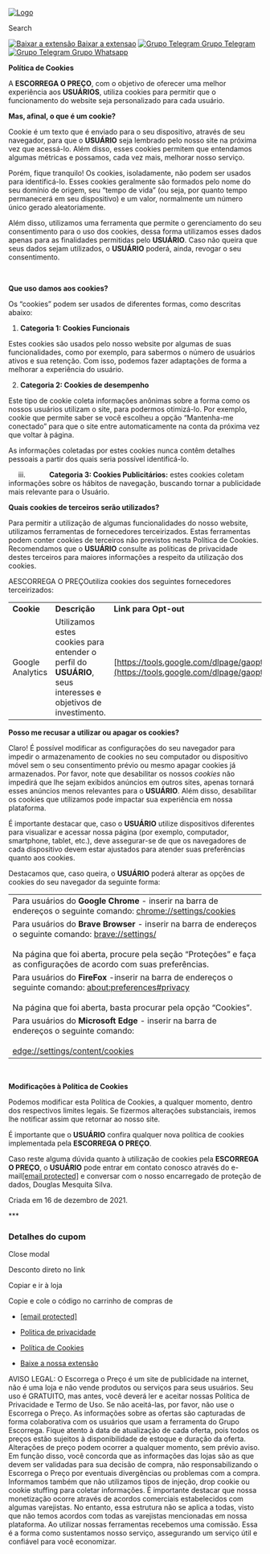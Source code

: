 [![Logo](/logos/logo_navbar.png)](https://www.escorregaopreco.com.br/)

 Search

 [![Baixar a extensão](/icons/chrome_icon.svg) Baixar a extensao](https://chrome.google.com/webstore/detail/escorrega-o-pre%C3%A7o/ecikoeehpobhkjagenjmldoehmcmeioo?hl=pt-BR) [![Grupo Telegram](/icons/telegram_icon.svg) Grupo Telegram](https://www.escorregaopreco.com.br/telegram) [![Grupo Telegram](/icons/whatsapp.svg) Grupo Whatsapp](https://www.escorregaopreco.com.br/whatsapp/linkdogrupo)

**Política de Cookies**

A **ESCORREGA O PREÇO**, com o objetivo de oferecer uma melhor experiência aos **USUÁRIOS**, utiliza cookies para permitir que o funcionamento do website seja personalizado para cada usuário.

**Mas, afinal, o que é um cookie?**

Cookie é um texto que é enviado para o seu dispositivo, através de seu navegador, para que o **USUÁRIO** seja lembrado pelo nosso site na próxima vez que acessá-lo. Além disso, esses cookies permitem que entendamos algumas métricas e possamos, cada vez mais, melhorar nosso serviço.

Porém, fique tranquilo! Os cookies, isoladamente, não podem ser usados para identificá-lo. Esses cookies geralmente são formados pelo nome do seu domínio de origem, seu “tempo de vida” (ou seja, por quanto tempo permanecerá em seu dispositivo) e um valor, normalmente um número único gerado aleatoriamente.

Além disso, utilizamos uma ferramenta que permite o gerenciamento do seu consentimento para o uso dos cookies, dessa forma utilizamos esses dados apenas para as finalidades permitidas pelo **USUÁRIO**. Caso não queira que seus dados sejam utilizados, o **USUÁRIO** poderá, ainda, revogar o seu consentimento.

 

**Que uso damos aos cookies?**

Os “cookies” podem ser usados de diferentes formas, como descritas abaixo:

1. **Categoria 1: Cookies Funcionais**

Estes cookies são usados pelo nosso website por algumas de suas funcionalidades, como por exemplo, para sabermos o número de usuários ativos e sua retenção. Com isso, podemos fazer adaptações de forma a melhorar a experiência do usuário.

2. **Categoria 2: Cookies de desempenho**

Este tipo de cookie coleta informações anônimas sobre a forma como os nossos usuários utilizam o site, para podermos otimizá-lo. Por exemplo, cookie que permite saber se você escolheu a opção “Mantenha-me conectado” para que o site entre automaticamente na conta da próxima vez que voltar à página.

As informações coletadas por estes cookies nunca contêm detalhes pessoais a partir dos quais seria possível identificá-lo.

     iii.            **Categoria 3: Cookies Publicitários:** estes cookies coletam informações sobre os hábitos de navegação, buscando tornar a publicidade mais relevante para o Usuário.

**Quais cookies de terceiros serão utilizados?**

Para permitir a utilização de algumas funcionalidades do nosso website, utilizamos ferramentas de fornecedores terceirizados. Estas ferramentas podem conter cookies de terceiros não previstos nesta Política de Cookies. Recomendamos que o **USUÁRIO** consulte as políticas de privacidade destes terceiros para maiores informações a respeito da utilização dos cookies.

AESCORREGA O PREÇOutiliza cookies dos seguintes fornecedores terceirizados:

|     |     |     |
| --- | --- | --- |
| **Cookie** | **Descrição** | **Link para Opt-out** |
| Google Analytics | Utilizamos estes cookies para entender o perfil do **USUÁRIO**, seus interesses e objetivos de investimento. | [https://tools.google.com/dlpage/gaoptout](https://tools.google.com/dlpage/gaoptout) |

**Posso me recusar a utilizar ou apagar os cookies?**

Claro! É possível modificar as configurações do seu navegador para impedir o armazenamento de cookies no seu computador ou dispositivo móvel sem o seu consentimento prévio ou mesmo apagar cookies já armazenados. Por favor, note que desabilitar os nossos _cookies_ não impedirá que lhe sejam exibidos anúncios em outros sites, apenas tornará esses anúncios menos relevantes para o **USUÁRIO**. Além disso, desabilitar os cookies que utilizamos pode impactar sua experiência em nossa plataforma.

É importante destacar que, caso o **USUÁRIO** utilize dispositivos diferentes para visualizar e acessar nossa página (por exemplo, computador, smartphone, tablet, etc.), deve assegurar-se de que os navegadores de cada dispositivo devem estar ajustados para atender suas preferências quanto aos cookies.

Destacamos que, caso queira, o **USUÁRIO** poderá alterar as opções de cookies do seu navegador da seguinte forma:

|     |
| --- |
| Para usuários do **Google Chrome** - inserir na barra de endereços o seguinte comando: [chrome://settings/cookies](chrome://settings/cookies) |
| Para usuários do **Brave Browser** - inserir na barra de endereços o seguinte comando: [brave://settings/](brave://settings/)<br><br>Na página que foi aberta, procure pela seção “Proteções” e faça as configurações de acordo com suas preferências. |
| Para usuários do **FireFox** \-inserir na barra de endereços o seguinte comando: [about:preferences#privacy](about:preferences#privacy)<br><br>Na página que foi aberta, basta procurar pela opção “Cookies”. |
| Para usuários do **Microsoft Edge** \- inserir na barra de endereços o seguinte comando:<br><br>[edge://settings/content/cookies](edge://settings/content/cookies) |

 

**Modificações à Política de Cookies**

Podemos modificar esta Política de Cookies, a qualquer momento, dentro dos respectivos limites legais. Se fizermos alterações substanciais, iremos lhe notificar assim que retornar ao nosso site.

É importante que o **USUÁRIO** confira qualquer nova política de cookies implementada pela **ESCORREGA O PREÇO**.

Caso reste alguma dúvida quanto à utilização de cookies pela **ESCORREGA O PREÇO**, o **USUÁRIO** pode entrar em contato conosco através do e-mail[\[email protected\]](https://www.escorregaopreco.com.br/cdn-cgi/l/email-protection) e conversar com o nosso encarregado de proteção de dados, Douglas Mesquita Silva.

Criada em 16 de dezembro de 2021.

\*\*\*

### Detalhes do cupom

Close modal

Desconto direto no link

Copiar e ir à loja

Copie e cole o código no carrinho de compras de

* [\[email protected\]](https://www.escorregaopreco.com.br/cdn-cgi/l/email-protection)
* [Politica de privacidade](https://www.escorregaopreco.com.br/politica-de-privacidade)
* [Política de Cookies](https://www.escorregaopreco.com.br/termos-e-condicoes)

* [Baixe a nossa extensão](https://chrome.google.com/webstore/detail/escorrega-o-pre%C3%A7o/ecikoeehpobhkjagenjmldoehmcmeioo?hl=pt-BR)

AVISO LEGAL: O Escorrega o Preço é um site de publicidade na internet, não é uma loja e não vende produtos ou serviços para seus usuários. Seu uso é GRATUITO, mas antes, você deverá ler e aceitar nossas Política de Privacidade e Termo de Uso. Se não aceitá-las, por favor, não use o Escorrega o Preço. As informações sobre as ofertas são capturadas de forma colaborativa com os usuários que usam a ferramenta do Grupo Escorrega. Fique atento à data de atualização de cada oferta, pois todos os preços estão sujeitos à disponibilidade de estoque e duração da oferta. Alterações de preço podem ocorrer a qualquer momento, sem prévio aviso. Em função disso, você concorda que as informações das lojas são as que devem ser validadas para sua decisão de compra, não responsabilizando o Escorrega o Preço por eventuais divergências ou problemas com a compra. Informamos também que não utilizamos tipos de injeção, drop cookie ou cookie stuffing para coletar informações. É importante destacar que nossa monetização ocorre através de acordos comerciais estabelecidos com algumas varejistas. No entanto, essa estrutura não se aplica a todas, visto que não temos acordos com todas as varejistas mencionadas em nossa plataforma. Ao utilizar nossas ferramentas recebemos uma comissão. Essa é a forma como sustentamos nosso serviço, assegurando um serviço útil e confiável para você economizar.
